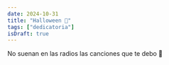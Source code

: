 ```yaml
---
date: 2024-10-31
title: "Halloween 🎃"
tags: ["dedicatoria"]
isDraft: true
---
```

No suenan en las radios las canciones que te debo 🎃